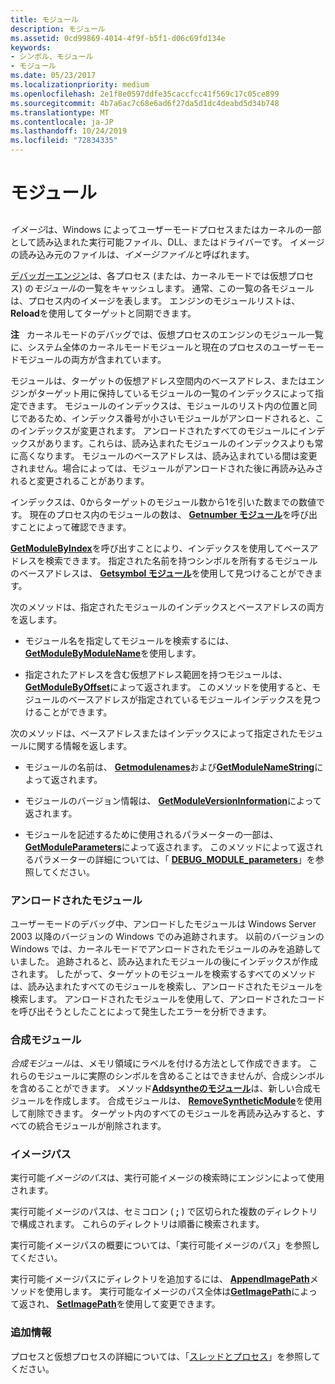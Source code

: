 ```yaml
---
title: モジュール
description: モジュール
ms.assetid: 0cd99869-4014-4f9f-b5f1-d06c69fd134e
keywords:
- シンボル、モジュール
- モジュール
ms.date: 05/23/2017
ms.localizationpriority: medium
ms.openlocfilehash: 2e1f8e0597ddfe35caccfcc41f569c17c05ce899
ms.sourcegitcommit: 4b7a6ac7c68e6ad6f27da5d1dc4deabd5d34b748
ms.translationtype: MT
ms.contentlocale: ja-JP
ms.lasthandoff: 10/24/2019
ms.locfileid: "72834335"
---
```

# <a name="modules"></a>モジュール


## <span id="modules"></span><span id="MODULES"></span>


*イメージ*は、Windows によってユーザーモードプロセスまたはカーネルの一部として読み込まれた実行可能ファイル、DLL、またはドライバーです。 イメージの読み込み元のファイルは、*イメージファイル*と呼ばれます。

[デバッガーエンジン](introduction.md#debugger-engine)は、各プロセス (または、カーネルモードでは仮想プロセス) の*モジュール*の一覧をキャッシュします。 通常、この一覧の各モジュールは、プロセス内のイメージを表します。 エンジンのモジュールリストは、 **Reload**を使用してターゲットと同期できます。

**注**   カーネルモードのデバッグでは、仮想プロセスのエンジンのモジュール一覧に、システム全体のカーネルモードモジュールと現在のプロセスのユーザーモードモジュールの両方が含まれています。

 

モジュールは、ターゲットの仮想アドレス空間内のベースアドレス、またはエンジンがターゲット用に保持しているモジュールの一覧のインデックスによって指定できます。 モジュールのインデックスは、モジュールのリスト内の位置と同じであるため、インデックス番号が小さいモジュールがアンロードされると、このインデックスが変更されます。 アンロードされたすべてのモジュールにインデックスがあります。これらは、読み込まれたモジュールのインデックスよりも常に高くなります。 モジュールのベースアドレスは、読み込まれている間は変更されません。場合によっては、モジュールがアンロードされた後に再読み込みされると変更されることがあります。

インデックスは、0からターゲットのモジュール数から1を引いた数までの数値です。 現在のプロセス内のモジュールの数は、 [**Getnumber モジュール**](https://docs.microsoft.com/windows-hardware/drivers/ddi/dbgeng/nf-dbgeng-idebugsymbols3-getnumbermodules)を呼び出すことによって確認できます。

[**GetModuleByIndex**](https://docs.microsoft.com/windows-hardware/drivers/ddi/dbgeng/nf-dbgeng-idebugsymbols3-getmodulebyindex)を呼び出すことにより、インデックスを使用してベースアドレスを検索できます。 指定された名前を持つシンボルを所有するモジュールのベースアドレスは、 [**Getsymbol モジュール**](https://docs.microsoft.com/windows-hardware/drivers/ddi/dbgeng/nf-dbgeng-idebugsymbols3-getsymbolmodule)を使用して見つけることができます。

次のメソッドは、指定されたモジュールのインデックスとベースアドレスの両方を返します。

-   モジュール名を指定してモジュールを検索するには、 [**GetModuleByModuleName**](https://docs.microsoft.com/windows-hardware/drivers/ddi/dbgeng/nf-dbgeng-idebugsymbols3-getmodulebymodulename)を使用します。

-   指定されたアドレスを含む仮想アドレス範囲を持つモジュールは、 [**GetModuleByOffset**](https://docs.microsoft.com/windows-hardware/drivers/ddi/dbgeng/nf-dbgeng-idebugsymbols3-getmodulebyoffset)によって返されます。 このメソッドを使用すると、モジュールのベースアドレスが指定されているモジュールインデックスを見つけることができます。

次のメソッドは、ベースアドレスまたはインデックスによって指定されたモジュールに関する情報を返します。

-   モジュールの名前は、 [**Getmodulenames**](https://docs.microsoft.com/windows-hardware/drivers/ddi/dbgeng/nf-dbgeng-idebugsymbols3-getmodulenames)および[**GetModuleNameString**](https://docs.microsoft.com/windows-hardware/drivers/ddi/dbgeng/nf-dbgeng-idebugsymbols3-getmodulenamestring)によって返されます。

-   モジュールのバージョン情報は、 [**GetModuleVersionInformation**](https://docs.microsoft.com/windows-hardware/drivers/ddi/dbgeng/nf-dbgeng-idebugsymbols3-getmoduleversioninformation)によって返されます。

-   モジュールを記述するために使用されるパラメーターの一部は、 [**GetModuleParameters**](https://docs.microsoft.com/windows-hardware/drivers/ddi/dbgeng/nf-dbgeng-idebugsymbols3-getmoduleparameters)によって返されます。 このメソッドによって返されるパラメーターの詳細については、「 [**DEBUG\_MODULE\_parameters**](https://docs.microsoft.com/windows-hardware/drivers/ddi/dbgeng/ns-dbgeng-_debug_module_parameters)」を参照してください。

### <a name="span-idunloaded_modulesspanspan-idunloaded_modulesspanunloaded-modules"></a><span id="unloaded_modules"></span><span id="UNLOADED_MODULES"></span>アンロードされたモジュール

ユーザーモードのデバッグ中、アンロードしたモジュールは Windows Server 2003 以降のバージョンの Windows でのみ追跡されます。 以前のバージョンの Windows では、カーネルモードでアンロードされたモジュールのみを追跡していました。 追跡されると、読み込まれたモジュールの後にインデックスが作成されます。 したがって、ターゲットのモジュールを検索するすべてのメソッドは、読み込まれたすべてのモジュールを検索し、アンロードされたモジュールを検索します。 アンロードされたモジュールを使用して、アンロードされたコードを呼び出そうとしたことによって発生したエラーを分析できます。

### <a name="span-idsynthetic_modulesspanspan-idsynthetic_modulesspan-synthetic-modules"></a><span id="synthetic_modules"></span><span id="SYNTHETIC_MODULES"></span>合成モジュール

*合成モジュール*は、メモリ領域にラベルを付ける方法として作成できます。 これらのモジュールに実際のシンボルを含めることはできませんが、合成シンボルを含めることができます。 メソッド[**Addsyntheのモジュール**](https://docs.microsoft.com/windows-hardware/drivers/ddi/dbgeng/nf-dbgeng-idebugsymbols3-addsyntheticmodule)は、新しい合成モジュールを作成します。 合成モジュールは、 [**RemoveSyntheticModule**](https://docs.microsoft.com/windows-hardware/drivers/ddi/dbgeng/nf-dbgeng-idebugsymbols3-removesyntheticmodule)を使用して削除できます。 ターゲット内のすべてのモジュールを再読み込みすると、すべての統合モジュールが削除されます。

### <a name="span-idimage_pathspanspan-idimage_pathspanimage-path"></a><span id="image_path"></span><span id="IMAGE_PATH"></span>イメージパス

実行可能*イメージのパス*は、実行可能イメージの検索時にエンジンによって使用されます。

実行可能イメージのパスは、セミコロン ( **;** ) で区切られた複数のディレクトリで構成されます。 これらのディレクトリは順番に検索されます。

実行可能イメージパスの概要については、「実行可能イメージのパス」を参照してください。

実行可能イメージパスにディレクトリを追加するには、 [**AppendImagePath**](https://docs.microsoft.com/windows-hardware/drivers/ddi/dbgeng/nf-dbgeng-idebugsymbols3-appendimagepath)メソッドを使用します。 実行可能なイメージのパス全体は[**GetImagePath**](https://docs.microsoft.com/windows-hardware/drivers/ddi/dbgeng/nf-dbgeng-idebugsymbols3-getimagepath)によって返され、 [**SetImagePath**](https://docs.microsoft.com/windows-hardware/drivers/ddi/dbgeng/nf-dbgeng-idebugsymbols3-setimagepath)を使用して変更できます。

### <a name="span-idadditional_informationspanspan-idadditional_informationspanadditional-information"></a><span id="additional_information"></span><span id="ADDITIONAL_INFORMATION"></span>追加情報

プロセスと仮想プロセスの詳細については、「[スレッドとプロセス](controlling-threads-and-processes.md)」を参照してください。

 

 





